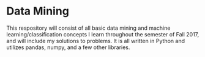 # Data Mining

This respository will consist of all basic data mining and machine learning/classification concepts I learn throughout the semester of Fall 2017, and will include my solutions to problems. It is all written in Python and utilizes pandas, numpy, and a few other libraries.
